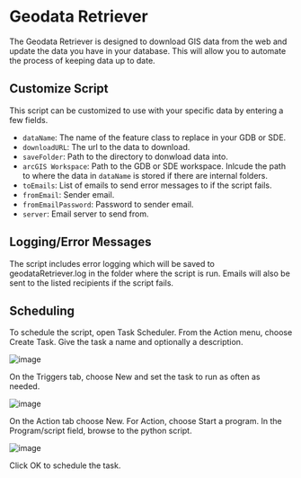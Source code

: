 # Geodata Retriever ##

The Geodata Retriever is designed to download GIS data from the web and update the data you have in your database.  This will allow you to automate the process of keeping data up to date.

## Customize Script ##

This script can be customized to use with your specific data by entering a few fields.

* `dataName`: The name of the feature class to replace in your GDB or SDE.
* `downloadURL`: The url to the data to download.
* `saveFolder`: Path to the directory to donwload data into.
* `arcGIS Workspace`: Path to the GDB or SDE workspace. Inlcude the path to where the data in `dataName` is stored if there are internal folders.
* `toEmails`: List of emails to send error messages to if the script fails.
* `fromEmail`: Sender email.
* `fromEmailPassword`: Password to sender email.
* `server`: Email server to send from.

## Logging/Error Messages ##
The script includes error logging which will be saved to geodataRetriever.log in the folder where the script is run.  Emails will also be sent to the listed recipients if the script fails.

## Scheduling ##
To schedule the script, open Task Scheduler.  From the Action menu, choose Create Task. Give the task a name and optionally a description.

![image](https://user-images.githubusercontent.com/13741019/111682298-cd835c80-87e9-11eb-81ca-772f0de47c82.png)

On the Triggers tab, choose New and set the task to run as often as needed.

![image](https://user-images.githubusercontent.com/13741019/111683594-4e8f2380-87eb-11eb-9230-2b031d276982.png)

On the Action tab choose New.  For Action, choose Start a program.  In the Program/script field, browse to the python script. 

![image](https://user-images.githubusercontent.com/13741019/111683679-6bc3f200-87eb-11eb-8d86-befecb63269f.png)

Click OK to schedule the task.
